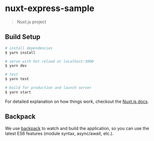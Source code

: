 # nuxt-express-sample

> Nuxt.js project

## Build Setup

``` bash
# install dependencies
$ yarn install

# serve with hot reload at localhost:3000
$ yarn dev

# test
$ yarn test

# build for production and launch server
$ yarn start
```

For detailed explanation on how things work, checkout the [Nuxt.js docs](https://github.com/nuxt/nuxt.js).

## Backpack

We use [backpack](https://github.com/palmerhq/backpack) to watch and build the application, so you can use the latest ES6 features (module syntax, async/await, etc.).
